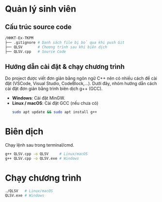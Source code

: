 # Quản lý sinh viên

## Cấu trúc source code
```bash
/HHKT-Ex-TKPM
├── .gitignore # Danh sách file bị bỏ qua khi push Git
├── QLSV       # Chương trình sau khi biên dịch
├── QLSV.cpp   # Source Code
```

## Hướng dẫn cài đặt & chạy chương trình

Do project được viết đơn giản bằng ngôn ngữ C++ nên có nhiều cách để cài đặt (VSCode, Visual Studio, CodeBlock,...). Dưới đây, nhóm hướng dẫn cách cài đặt đơn giản bằng trình biên dịch g++ (GCC).

- **Windows**: Cài đặt MinGW.
- **Linux / macOS**: Cài đặt GCC (nếu chưa có)
  ```bash
  sudo apt update && sudo apt install g++
  ```

# Biên dịch

Chạy lệnh sau trong terminal/cmd.

```bash
g++ QLSV.cpp -o QLSV     # Linux/macOS
g++ QLSV.cpp -o QLSV.exe # Windows
```

# Chạy chương trình

```bash
./QLSV   # Linux/macOS
QLSV.exe # Windows
```

